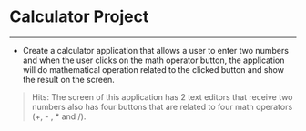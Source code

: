 # Calculator Project
---
- Create a calculator application that allows a user to enter two numbers and when the user clicks on the math operator button, the application will do mathematical operation related to the clicked button and show the result on the screen. 

> Hits: The screen of this application has 2 text editors that receive two numbers also has four buttons that are related to four math operators (+, - , * and /). 
